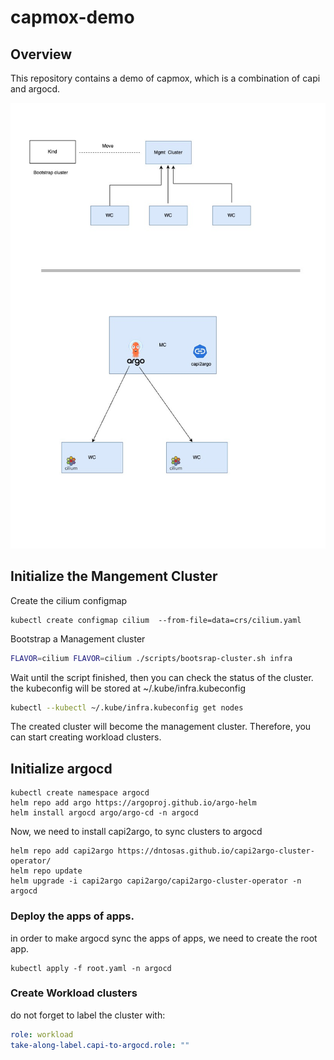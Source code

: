 # capmox-demo

## Overview

This repository contains a demo of capmox, which is a combination of capi and argocd.

![Overview](assets/capi-demo.jpg)

## Initialize the Mangement Cluster

Create the cilium configmap

```shell
kubectl create configmap cilium  --from-file=data=crs/cilium.yaml
```

Bootstrap a Management cluster
```bash
FLAVOR=cilium FLAVOR=cilium ./scripts/bootsrap-cluster.sh infra
```

Wait until the script finished, then you can check the status of the cluster.
the kubeconfig will be stored at ~/.kube/infra.kubeconfig
```bash
kubectl --kubectl ~/.kube/infra.kubeconfig get nodes
```

The created cluster will become the management cluster. 
Therefore, you can start creating workload clusters.

## Initialize argocd

```shell
kubectl create namespace argocd
helm repo add argo https://argoproj.github.io/argo-helm
helm install argocd argo/argo-cd -n argocd
```

Now, we need to install capi2argo, to sync clusters to argocd

```shell
helm repo add capi2argo https://dntosas.github.io/capi2argo-cluster-operator/
helm repo update
helm upgrade -i capi2argo capi2argo/capi2argo-cluster-operator -n argocd
```


### Deploy the apps of apps.

in order to make argocd sync the apps of apps, we need to create the root app.

```shell
kubectl apply -f root.yaml -n argocd
```


### Create Workload clusters

do not forget to label the cluster with:

```yaml
role: workload
take-along-label.capi-to-argocd.role: ""
```


